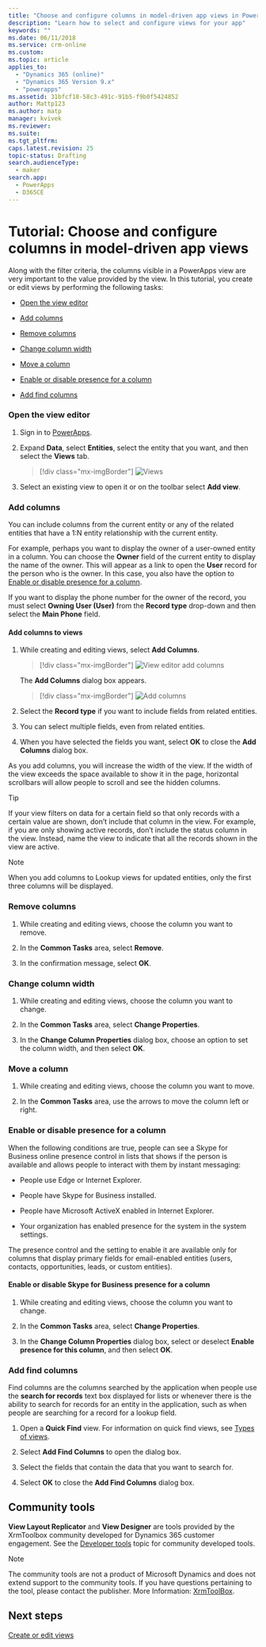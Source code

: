 ```yaml
---
title: "Choose and configure columns in model-driven app views in PowerApps | MicrosoftDocs"
description: "Learn how to select and configure views for your app"
keywords: ""
ms.date: 06/11/2018
ms.service: crm-online
ms.custom: 
ms.topic: article
applies_to: 
  - "Dynamics 365 (online)"
  - "Dynamics 365 Version 9.x"
  - "powerapps"
ms.assetid: 31bfcf18-58c3-491c-91b5-f9b0f5424852
author: Mattp123
ms.author: matp
manager: kvivek
ms.reviewer: 
ms.suite: 
ms.tgt_pltfrm: 
caps.latest.revision: 25
topic-status: Drafting
search.audienceType: 
  - maker
search.app: 
  - PowerApps
  - D365CE
---
```


# Tutorial: Choose and configure columns in model-driven app views

<a name="BKMK_ChooseAndConfigureColumns"></a>   

 Along with the filter criteria, the columns visible in a PowerApps view are very important to the value provided by the view. In this tutorial, you create or edit views by performing the following tasks:  

-   [Open the view editor](choose-and-configure-columns.md#open-the-view-editor)  
   
-   [Add columns](choose-and-configure-columns.md#BKMK_AddColumns)  
  
-   [Remove columns](choose-and-configure-columns.md#BKMK_RemoveColumns)  
  
-   [Change column width](choose-and-configure-columns.md#BKMK_ChangeColumnWidth)  
  
-   [Move a column](choose-and-configure-columns.md#BKMK_MoveAColumns)  
  
-   [Enable or disable presence for a column](choose-and-configure-columns.md#BKMK_EnableOrDisablePresence)  
  
-   [Add find columns](choose-and-configure-columns.md#BKMK_AddFindColumns)  

### Open the view editor

1.  Sign in to [PowerApps](https://web.powerapps.com/?utm_source=padocs&utm_medium=linkinadoc&utm_campaign=referralsfromdoc).  

2.  Expand **Data**, select **Entities**, select the entity that you want, and then select the **Views** tab. 

    > [!div class="mx-imgBorder"] 
    > ![Views](media/available-views.png)

3. Select an existing view to open it or on the toolbar select **Add view**. 

<a name="BKMK_AddColumns"></a>   
### Add columns  
 You can include columns from the current entity or any of the related entities that have a 1:N entity relationship with the current entity.  
  
 For example, perhaps you want to display the owner of a user-owned entity in a column. You can choose the **Owner** field of the current entity to display the name of the owner. This will appear as a link to open the **User** record for the person who is the owner. In this case, you also have the option to [Enable or disable presence for a column](choose-and-configure-columns.md#BKMK_EnableOrDisablePresence).  
  
 If you want to display the phone number for the owner of the record, you must select **Owning User (User)** from the **Record type** drop-down and then select the **Main Phone** field.  
  
#### Add columns to views  
  
1.  While creating and editing views, select **Add Columns**. 

    > [!div class="mx-imgBorder"] 
    > ![View editor add columns](media/view-editor.png)

    The **Add Columns** dialog box appears.

    > [!div class="mx-imgBorder"] 
    > ![Add columns](media/add-columns.png)
  
2.  Select the **Record type** if you want to include fields from related entities.  
  
3.  You can select multiple fields, even from related entities.  
  
4.  When you have selected the fields you want, select **OK** to close the **Add Columns** dialog box.  
  
 As you add columns, you will increase the width of the view. If the width of the view exceeds the space available to show it in the page, horizontal scrollbars will allow people to scroll and see the hidden columns.  
  
> [!TIP]
>  If your view filters on data for a certain field so that only records with a certain value are shown, don’t include that column in the view. For example, if you are only showing active records, don’t include the status column in the view. Instead, name the view to indicate that all the records shown in the view are active.  
  
> [!NOTE]
>  When you add columns to Lookup views for updated entities, only the first three columns will be displayed.  
  
<a name="BKMK_RemoveColumns"></a>   
### Remove columns  
  
1.  While creating and editing views, choose the column you want to remove.  
  
2.  In the **Common Tasks** area, select **Remove**.  
  
3.  In the confirmation message, select **OK**.  
  
<a name="BKMK_ChangeColumnWidth"></a>   
### Change column width  
  
1.  While creating and editing views, choose the column you want to change.  
  
2.  In the **Common Tasks** area, select **Change Properties**.  
  
3.  In the **Change Column Properties** dialog box, choose an option to set the column width, and then select **OK**.  
  
<a name="BKMK_MoveAColumns"></a>   
### Move a column  
  
1.  While creating and editing views, choose the column you want to move.  
  
2.  In the **Common Tasks** area, use the arrows to move the column left or right.  
  
<a name="BKMK_EnableOrDisablePresence"></a>   
### Enable or disable presence for a column  
 When the following conditions are true, people can see a Skype for Business online presence control in lists that shows if the person is available and allows people to interact with them by instant messaging:  
  
-   People use Edge or Internet Explorer.  
  
-   People have Skype for Business installed.  
  
-   People have Microsoft ActiveX enabled in Internet Explorer.  
  
-   Your organization has enabled presence for the system in the system settings.  
  
 The presence control and the setting to enable it are available only for columns that display primary fields for email-enabled entities (users, contacts, opportunities, leads, or custom entities).  
  
#### Enable or disable Skype for Business presence for a column  
  
1.  While creating and editing views, choose the column you want to change.  
  
2.  In the **Common Tasks** area, select **Change Properties**.  
  
3.  In the **Change Column Properties** dialog box, select or deselect **Enable presence for this column**, and then select **OK**.  
  
<a name="BKMK_AddFindColumns"></a>   
### Add find columns  
 Find columns are the columns searched by the application when people use the **search for records** text box displayed for lists or whenever there is the ability to search for records for an entity in the application, such as when people are searching for a record for a lookup field.  
  
1.  Open a **Quick Find** view. For information on quick find views, see [Types of views](create-edit-views.md#types-of-views).  
  
2.  Select **Add Find Columns** to open the dialog box.  
  
3.  Select the fields that contain the data that you want to search for.  
  
4.  Select **OK** to close the **Add Find Columns** dialog box.  

## Community tools

**View Layout Replicator** and **View Designer** are tools provided by the XrmToolbox community developed for Dynamics 365 customer engagement. See the [Developer tools](https://docs.microsoft.com/dynamics365/customer-engagement/developer/developer-tools) topic for community developed tools.

> [!NOTE]
> The community tools are not a product of Microsoft Dynamics and does not extend support to the community tools. 
> If you have questions pertaining to the tool, please contact the publisher. More Information: [XrmToolBox](https://www.xrmtoolbox.com). 

## Next steps
[Create or edit views](create-edit-views.md)
